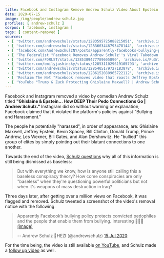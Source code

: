 ```yaml
---
title: Facebook and Instagram Remove Andrew Schulz Video About Epstein Connections
date: 2020-07-15
image: /img/people/andrew-schulz.jpg
profiles: [ andrew-schulz ]
corpos: [ facebook, instagram ]
tags: [ content-removed ]
sources:
 - [ 'twitter.com/andrewschulz/status/1283595725088215051', 'archive.is/ovlQL' ]
 - [ 'twitter.com/andrewschulz/status/1283603446793478144', 'archive.is/jh2Ni' ]
 - [ 'facebook.com/AndrewSchulzNY/posts/apparently-facebooks-bullying-police-protects-convicted-pedophiles-and-their-ena/10158208524520861/', 'archive.is/ODuBM' ]
 - [ 'The Federalist "Facebook Removes Andrew Schulz''s Viral Takedown Of Jeffrey Epstein For ''Bullying And Harassment''" by Emily Jashinsky (20 Jul 2020)', 'archive.is/xJB4S' ]
 - [ 'twitter.com/FDRLST/status/1285309477789605890', 'archive.is/Fu3rJ' ]
 - [ 'twitter.com/emilyjashinsky/status/1285311029619105793', 'archive.vn/9uQsV' ]
 - [ 'twitter.com/andrewschulz/status/1285405179727183878', 'archive.is/E5pR5' ]
 - [ 'twitter.com/andrewschulz/status/1286152080965722112', 'archive.is/IYFV8' ]
 - [ 'Reclaim The Net "Facebook removes video that roasts Jeffrey Epstein and Ghislaine Maxwell" by Cindy Harper (21 Jul 2020)', 'archive.is/r4CYi' ]
 - [ 'YouTube "Trump & Zuck Protecting Ghislaine Maxwell? | Andrew Schulz" by The Andrew Schulz (25 Jul 2020)', 'www.youtube.com/watch?v=UqPjaj-UbTo' ]
---
```


Facebook and Instagram removed a video by comedian Andrew Schulz titled
**"Ghislaine & Epstein... How DEEP Their Pedo Connections Go | Andrew
Schulz."** Instagram did so without warning or explanation; Facebook claimed
that it violated the platform's policies against "Bullying and Harassment."

The people he potentially "harassed", in order of appearance, are: Ghislaine
Maxwell, Jeffrey Epstein, Kevin Spacey, Bill Clinton, Donald Trump, Prince
Andrew, Les Wexner, Bill Gates, and Alan Dershowitz. He "bullied" this group of
elites by simply pointing out their blatant connections to one another.

Towards the end of the video, [Schulz questions](https://youtu.be/hBaObOJ2Jbg?t=290)
why all of this information is still being dismissed as baseless:
> But with everything we know, how is anyone still calling this a baseless
> conspiracy theory? How come conspiracies are only "baseless" when they're
> questioning powerful politicians but not when it's weapons of mass
> destruction in Iraq?

Three days later, after getting over a million views on Facebook, it was
flagged and removed. Schulz tweeted a screenshot of the video's removal notice
with the following:
> Apparently Facebook’s bullying policy protects convicted pedophiles and the
> people that enable them from bullying. Interesting 🤔🤔🤔
> [(image)](notice.jpg)
>
> -- Andrew Schulz  👑HEZI (@andrewschulz) [15 Jul 2020](http://archive.is/jh2Ni)

For the time being, the video is still available [on
YouTube](https://www.youtube.com/watch?v=hBaObOJ2Jbg), and Schulz made a [follow
up video](https://www.youtube.com/watch?v=UqPjaj-UbTo) as well.
